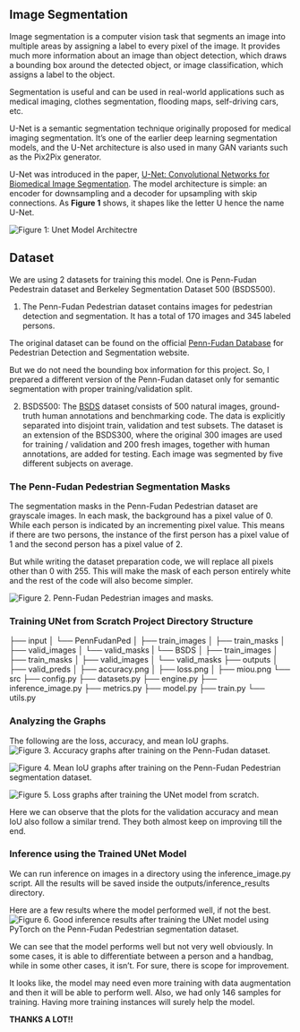 ## Image Segmentation
Image segmentation is a computer vision task that segments an image into multiple areas by assigning a label to every pixel of the image. It provides much more information about an image than object detection, which draws a bounding box around the detected object, or image classification, which assigns a label to the object.

Segmentation is useful and can be used in real-world applications such as medical imaging, clothes segmentation, flooding maps, self-driving cars, etc. 

U-Net is a semantic segmentation technique originally proposed for medical imaging segmentation. It’s one of the earlier deep learning segmentation models, and the U-Net architecture is also used in many GAN variants such as the Pix2Pix generator. 

U-Net was introduced in the paper, [U-Net: Convolutional Networks for Biomedical Image Segmentation](https://arxiv.org/abs/1505.04597). The model architecture is simple: an encoder for downsampling and a decoder for upsampling with skip connections. As **Figure 1** shows, it shapes like the letter U hence the name U-Net.

![Figure 1: Unet Model Architectre](Images/1_unet_architecture_paper-768x427.webp)

## Dataset
We are using 2 datasets for training this model. One is Penn-Fudan Pedestrain dataset and Berkeley Segmentation Dataset 500 (BSDS500). 

1. The Penn-Fudan Pedestrian dataset contains images for pedestrian detection and segmentation. It has a total of 170 images and 345 labeled persons.

The original dataset can be found on the official [Penn-Fudan Database](https://www.kaggle.com/datasets/sovitrath/penn-fudan-pedestrian-dataset-for-segmentation) for Pedestrian Detection and Segmentation website.

But we do not need the bounding box information for this project. So, I prepared a different version of the Penn-Fudan dataset only for semantic segmentation with proper training/validation split. 

2. BSDS500: The [BSDS](https://www.kaggle.com/datasets/balraj98/berkeley-segmentation-dataset-500-bsds500) dataset consists of 500 natural images, ground-truth human annotations and benchmarking code. The data is explicitly separated into disjoint train, validation and test subsets. The dataset is an extension of the BSDS300, where the original 300 images are used for training / validation and 200 fresh images, together with human annotations, are added for testing. Each image was segmented by five different subjects on average. 

### The Penn-Fudan Pedestrian Segmentation Masks ###
The segmentation masks in the Penn-Fudan Pedestrian dataset are grayscale images. In each mask, the background has a pixel value of 0. While each person is indicated by an incrementing pixel value. This means if there are two persons, the instance of the first person has a pixel value of 1 and the second person has a pixel value of 2.

But while writing the dataset preparation code, we will replace all pixels other than 0 with 255. This will make the mask of each person entirely white and the rest of the code will also become simpler.

![Figure 2. Penn-Fudan Pedestrian images and masks.](Images/penn-fundan-pedestiran-samples-to-train-unet-from-scratch.png)

### Training UNet from Scratch Project Directory Structure ###
├── input
│   └── PennFudanPed
│       ├── train_images
│       ├── train_masks
│       ├── valid_images
│       └── valid_masks
|    └── BSDS
│       ├── train_images
│       ├── train_masks
│       ├── valid_images
│       └── valid_masks
├── outputs
│   ├── valid_preds 
│   ├── accuracy.png
│   ├── loss.png
│   ├── miou.png
└── src
    ├── config.py
    ├── datasets.py
    ├── engine.py
    ├── inference_image.py
    ├── metrics.py
    ├── model.py
    ├── train.py
    └── utils.py

### Analyzing the Graphs ###
The following are the loss, accuracy, and mean IoU graphs.
![Figure 3. Accuracy graphs after training on the Penn-Fudan dataset.](codes/outputs/inference_results/accuracy.png)

![Figure 4. Mean IoU graphs after training on the Penn-Fudan Pedestrian segmentation dataset.](codes/outputs/inference_results/miou.png)

![Figure 5. Loss graphs after training the UNet model from scratch.](codes/outputs/inference_results/loss.png)

Here we can observe that the plots for the validation accuracy and mean IoU also follow a similar trend. They both almost keep on improving till the end.

### Inference using the Trained UNet Model ##
We can run inference on images in a directory using the inference_image.py script. All the results will be saved inside the outputs/inference_results directory.

Here are a few results where the model performed well, if not the best.
![Figure 6. Good inference results after training the UNet model using PyTorch on the Penn-Fudan Pedestrian segmentation dataset.](Images/image.png)

We can see that the model performs well but not very well obviously. In some cases, it is able to differentiate between a person and a handbag, while in some other cases, it isn’t. For sure, there is scope for improvement.

It looks like, the model may need even more training with data augmentation and then it will be able to perform well. Also, we had only 146 samples for training. Having more training instances will surely help the model.

**THANKS A LOT!!**